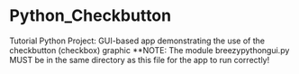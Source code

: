 # Python_Checkbutton
Tutorial Python Project: GUI-based app demonstrating the use of the checkbutton (checkbox) graphic
**NOTE: The module breezypythongui.py MUST be in the same directory as this file for the app to run correctly!
